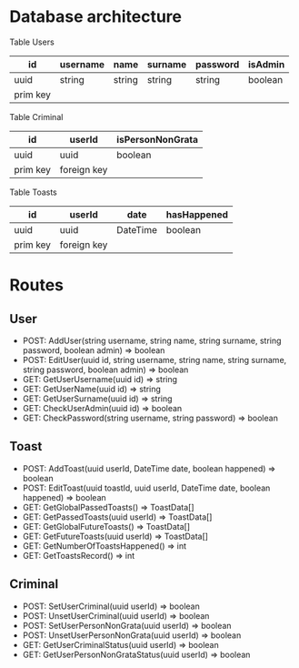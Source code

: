 # Database architecture

Table Users

| id       | username | name   | surname | password | isAdmin |
| -------- | -------- | ------ | ------- | -------- | ------- |
| uuid     | string   | string | string  | string   | boolean |
| prim key |          |        |         |          |         |

Table Criminal

| id       | userId      | isPersonNonGrata |
| -------- | ----------- | ---------------- |
| uuid     | uuid        | boolean          |
| prim key | foreign key |                  |

Table Toasts

| id       | userId      | date     | hasHappened |
| -------- | ----------- | -------- | ----------- |
| uuid     | uuid        | DateTime | boolean     |
| prim key | foreign key |          |             |

# Routes

## User

- POST: AddUser(string username, string name, string surname, string password, boolean admin) => boolean
- POST: EditUser(uuid id, string username, string name, string surname, string password, boolean admin) => boolean
- GET: GetUserUsername(uuid id) => string
- GET: GetUserName(uuid id) => string
- GET: GetUserSurname(uuid id) => string
- GET: CheckUserAdmin(uuid id) => boolean
- GET: CheckPassword(string username, string password) => boolean

## Toast

- POST: AddToast(uuid userId, DateTime date, boolean happened) => boolean
- POST: EditToast(uuid toastId, uuid userId, DateTime date, boolean happened) => boolean
- GET: GetGlobalPassedToasts() => ToastData[]
- GET: GetPassedToasts(uuid userId) => ToastData[]
- GET: GetGlobalFutureToasts() => ToastData[]
- GET: GetFutureToasts(uuid userId) => ToastData[]
- GET: GetNumberOfToastsHappened() => int
- GET: GetToastsRecord() => int

## Criminal

- POST: SetUserCriminal(uuid userId) => boolean
- POST: UnsetUserCriminal(uuid userId) => boolean
- POST: SetUserPersonNonGrata(uuid userId) => boolean
- POST: UnsetUserPersonNonGrata(uuid userId) => boolean
- GET: GetUserCriminalStatus(uuid userId) => boolean
- GET: GetUserPersonNonGrataStatus(uuid userId) => boolean
